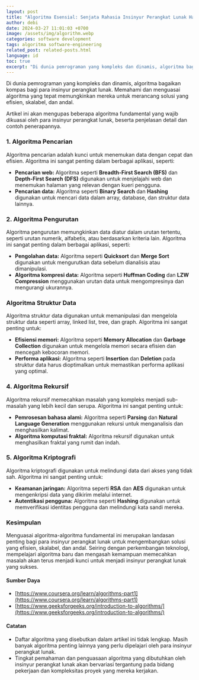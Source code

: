 ```yaml
---
layout: post
title: "Algoritma Esensial: Senjata Rahasia Insinyur Perangkat Lunak Handal"
author: debi
date: 2024-03-27 11:01:03 +0700
image: /assets/img/algorithm.webp
categories: software development
tags: algoritma software-engineering 
related_post: related-posts.html
language: id
toc: true
excerpt: "Di dunia pemrograman yang kompleks dan dinamis, algoritma bagaikan kompas bagi para insinyur perangkat lunak. Memahami dan menguasai algoritma yang tepat memungkinkan mereka untuk merancang solusi yang efisien, skalabel, dan andal. Artikel ini akan mengupas beberapa algoritma fundamental yang wajib dikuasai oleh para insinyur perangkat lunak, beserta penjelasan detail dan contoh penerapannya."
---
```


Di dunia pemrograman yang kompleks dan dinamis, algoritma bagaikan kompas bagi para insinyur perangkat lunak. Memahami dan menguasai algoritma yang tepat memungkinkan mereka untuk merancang solusi yang efisien, skalabel, dan andal. 

Artikel ini akan mengupas beberapa algoritma fundamental yang wajib dikuasai oleh para insinyur perangkat lunak, beserta penjelasan detail dan contoh penerapannya.

### 1. Algoritma Pencarian

Algoritma pencarian adalah kunci untuk menemukan data dengan cepat dan efisien. Algoritma ini sangat penting dalam berbagai aplikasi, seperti:

* **Pencarian web:** Algoritma seperti **Breadth-First Search (BFS)** dan **Depth-First Search (DFS)** digunakan untuk menjelajahi web dan menemukan halaman yang relevan dengan kueri pengguna.
* **Pencarian data:** Algoritma seperti **Binary Search** dan **Hashing** digunakan untuk mencari data dalam array, database, dan struktur data lainnya.

### 2. Algoritma Pengurutan

Algoritma pengurutan memungkinkan data diatur dalam urutan tertentu, seperti urutan numerik, alfabetis, atau berdasarkan kriteria lain. Algoritma ini sangat penting dalam berbagai aplikasi, seperti:

* **Pengolahan data:** Algoritma seperti **Quicksort** dan **Merge Sort** digunakan untuk mengurutkan data sebelum dianalisis atau dimanipulasi.
* **Algoritma kompresi data:** Algoritma seperti **Huffman Coding** dan **LZW Compression** menggunakan urutan data untuk mengompresinya dan mengurangi ukurannya.

### Algoritma Struktur Data

Algoritma struktur data digunakan untuk memanipulasi dan mengelola struktur data seperti array, linked list, tree, dan graph. Algoritma ini sangat penting untuk:

* **Efisiensi memori:** Algoritma seperti **Memory Allocation** dan **Garbage Collection** digunakan untuk mengelola memori secara efisien dan mencegah kebocoran memori.
* **Performa aplikasi:** Algoritma seperti **Insertion** dan **Deletion** pada struktur data harus dioptimalkan untuk memastikan performa aplikasi yang optimal.

### 4. Algoritma Rekursif

Algoritma rekursif memecahkan masalah yang kompleks menjadi sub-masalah yang lebih kecil dan serupa. Algoritma ini sangat penting untuk:

* **Pemrosesan bahasa alami:** Algoritma seperti **Parsing** dan **Natural Language Generation** menggunakan rekursi untuk menganalisis dan menghasilkan kalimat.
* **Algoritma komputasi fraktal:** Algoritma rekursif digunakan untuk menghasilkan fraktal yang rumit dan indah.

### 5. Algoritma Kriptografi

Algoritma kriptografi digunakan untuk melindungi data dari akses yang tidak sah. Algoritma ini sangat penting untuk:

* **Keamanan jaringan:** Algoritma seperti **RSA** dan **AES** digunakan untuk mengenkripsi data yang dikirim melalui internet.
* **Autentikasi pengguna:** Algoritma seperti **Hashing** digunakan untuk memverifikasi identitas pengguna dan melindungi kata sandi mereka.

### Kesimpulan

Menguasai algoritma-algoritma fundamental ini merupakan landasan penting bagi para insinyur perangkat lunak untuk mengembangkan solusi yang efisien, skalabel, dan andal. Seiring dengan perkembangan teknologi, mempelajari algoritma baru dan mengasah kemampuan memecahkan masalah akan terus menjadi kunci untuk menjadi insinyur perangkat lunak yang sukses.

#### Sumber Daya
* [https://www.coursera.org/learn/algorithms-part1](https://www.coursera.org/learn/algorithms-part1)
* [https://www.geeksforgeeks.org/introduction-to-algorithms/](https://www.geeksforgeeks.org/introduction-to-algorithms/)

#### Catatan

* Daftar algoritma yang disebutkan dalam artikel ini tidak lengkap. Masih banyak algoritma penting lainnya yang perlu dipelajari oleh para insinyur perangkat lunak.
* Tingkat pemahaman dan penguasaan algoritma yang dibutuhkan oleh insinyur perangkat lunak akan bervariasi tergantung pada bidang pekerjaan dan kompleksitas proyek yang mereka kerjakan.
